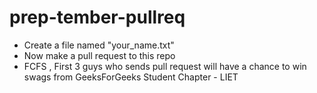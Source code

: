 # prep-tember-pullreq

- Create a file named "your_name.txt"
- Now make a pull request to this repo
- FCFS , First 3 guys who sends pull request will have a chance to win swags from GeeksForGeeks Student Chapter - LIET
